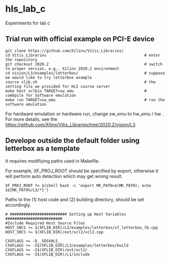 # hls_lab_c
Experiments for lab c 

## Trial run with official example on PCI-E device

```shell
git clone https://github.com/Xilinx/Vitis_Libraries/ 
cd Vitis_Libraries                                           # enter the repository 
git checkout 2020.2                                          # switch to proper version, e.g., Xilinx 2020.2 environment
cd vision/L3/examples/letterbox/                             # suppose we would like to try letterbox example 
source vlib.sh                                               # the setting file we provided for HLS course server 
make host xclbin TARGET=sw_emu                               # combpile for Software emulation 
make run TARGET=sw_emu                                       # run the software emulation 
```

For hardware emulation or hardware run, change sw_emu to hw_emu / hw . </br>
For more details, see the https://github.com/Xilinx/Vitis_Libraries/tree/2020.2/vision/L3 

## Develope outside the default folder using letterbox as a template

It requires modifiying paths used in Makefile. 

For example, XF_PROJ_ROOT should be specified by export, otherwise it will perform auto detection which may get wrong result. 
```shell
XF_PROJ_ROOT ?= $(shell bash -c 'export MK_PATH=$(MK_PATH); echo $${MK_PATH%/L3/*}')
```

Paths to the (1) host code and (2) building directory, should be set accordingly.
```shell
# ######################### Setting up Host Variables #########################
#Include Required Host Source Files
HOST_SRCS += $(XFLIB_DIR)/L3/examples/letterbox/xf_letterbox_tb.cpp
HOST_SRCS += $(XFLIB_DIR)/ext/xcl2/xcl2.cpp

CXXFLAGS += -D__SDSVHLS__
CXXFLAGS += -I$(XFLIB_DIR)/L3/examples/letterbox/build
CXXFLAGS += -I$(XFLIB_DIR)/ext/xcl2/
CXXFLAGS += -I$(XFLIB_DIR)/L1/include
```


